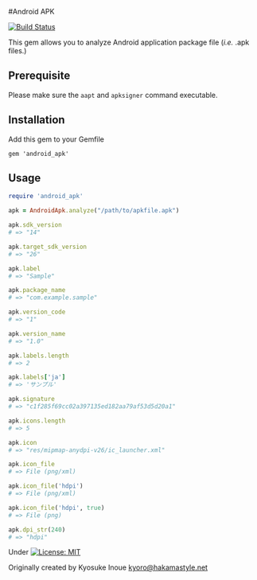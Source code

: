 #Android APK

[![Build Status](https://travis-ci.org/DeployGate/android_apk.svg?branch=master)](https://travis-ci.org/DeployGate/android_apk)

This gem allows you to analyze Android application package file (*i.e.* .apk files.)


## Prerequisite

Please make sure the `aapt` and `apksigner` command executable.

## Installation

Add this gem to your Gemfile

```
gem 'android_apk'
```

## Usage

```ruby
require 'android_apk'

apk = AndroidApk.analyze("/path/to/apkfile.apk")

apk.sdk_version
# => "14"

apk.target_sdk_version
# => "26"

apk.label
# => "Sample"

apk.package_name
# => "com.example.sample"

apk.version_code
# => "1"

apk.version_name
# => "1.0"

apk.labels.length
# => 2

apk.labels['ja']
# => 'サンプル'

apk.signature
# => "c1f285f69cc02a397135ed182aa79af53d5d20a1"

apk.icons.length
# => 5

apk.icon
# => "res/mipmap-anydpi-v26/ic_launcher.xml"

apk.icon_file
# => File (png/xml)

apk.icon_file('hdpi')
# => File (png/xml)

apk.icon_file('hdpi', true)
# => File (png)

apk.dpi_str(240)
# => "hdpi"
```

Under [![License: MIT](https://img.shields.io/badge/License-MIT-yellow.svg)](https://opensource.org/licenses/MIT)

Originally created by Kyosuke Inoue <kyoro@hakamastyle.net>